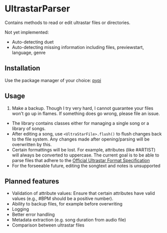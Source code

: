 # UltrastarParser

Contains methods to read or edit ultrastar files or directories.

Not yet implemented:

- Auto-detecting duet
- Auto-detecting missing information including files, previewstart, language, genre

## Installation

Use the package manager of your choice: [pypi](https://pypi.org/project/ultrastarParser/)

## Usage

1. Make a backup. Though I try very hard, I cannot guarantee your files won't go up in flames. If something does go wrong, please file an issue.

- The library contains classes either for managing a single song or a library of songs.
- After editing a song, use `<UltraStarFile>.flush()` to flush changes back to the file system. Any changes made after opening/parsing will be overwritten by this.
- Certain formattings will be lost. For example, attributes (like #ARTIST) will always be converted to uppercase. The current goal is to be able to parse files that adhere to the [Official Ultrastar Format Specification](https://usdx.eu/format/)
- For the forseeable future, editing the songtext and notes is unsupported

## Planned features

- Validation of attribute values: Ensure that certain attributes have valid values (e.g., #BPM should be a positive number).
- Ability to backup files, for example before overwriting
- Logging
- Better error handling
- Metadata extraction (e.g. song duration from audio file)
- Comparison between ultrastar files
